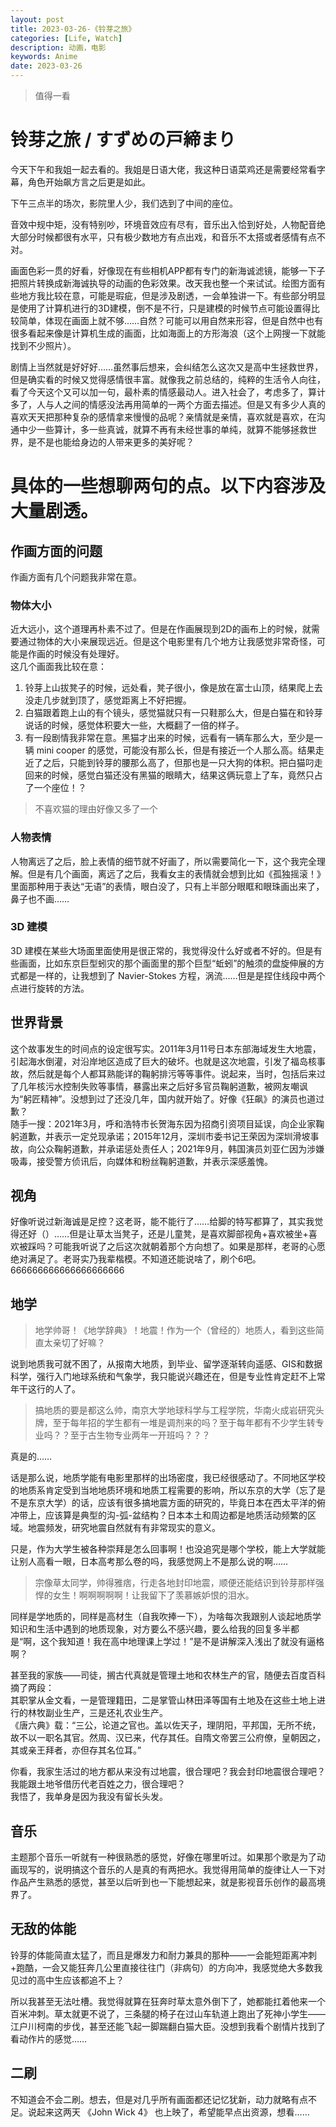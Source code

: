 ```yaml
---
layout: post
title: 2023-03-26-《铃芽之旅》
categories: [Life, Watch]
description: 动画，电影
keywords: Anime
date: 2023-03-26
---
```


> 值得一看

# 铃芽之旅 / すずめの戸締まり

今天下午和我姐一起去看的。我姐是日语大佬，我这种日语菜鸡还是需要经常看字幕，角色开始飙方言之后更是如此。

下午三点半的场次，影院里人少，我们选到了中间的座位。

音效中规中矩，没有特别吵，环境音效应有尽有，音乐出入恰到好处，人物配音绝大部分时候都很有水平，只有极少数地方有点出戏，和音乐不太搭或者感情有点不对。

画面色彩一贯的好看，好像现在有些相机APP都有专门的新海诚滤镜，能够一下子把照片转换成新海诚执导的动画的色彩效果。改天我也整一个来试试。绘图方面有些地方我比较在意，可能是瑕疵，但是涉及剧透，一会单独讲一下。有些部分明显是使用了计算机进行的3D建模，倒不是不行，只是建模的时候节点可能设置得比较简单，体现在画面上就不够……自然？可能可以用自然来形容，但是自然中也有很多看起来像是计算机生成的画面，比如海面上的方形海浪（这个上网搜一下就能找到不少照片）。

剧情上当然就是好好好……虽然事后想来，会纠结怎么这次又是高中生拯救世界，但是确实看的时候又觉得感情很丰富。就像我之前总结的，纯粹的生活令人向往，看了今天这个又可以加一句，最朴素的情感最动人。进入社会了，考虑多了，算计多了，人与人之间的情感没法再用简单的一两个方面去描述。但是又有多少人真的喜欢天天把那种复杂的感情拿来慢慢的品呢？亲情就是亲情，喜欢就是喜欢，在沟通中少一些算计，多一些真诚，就算不再有未经世事的单纯，就算不能够拯救世界，是不是也能给身边的人带来更多的美好呢？


# 具体的一些想聊两句的点。以下内容涉及大量剧透。

## 作画方面的问题

作画方面有几个问题我非常在意。

### 物体大小

近大远小，这个道理再朴素不过了。但是在作画展现到2D的画布上的时候，就需要通过物体的大小来展现远近。但是这个电影里有几个地方让我感觉非常奇怪，可能是作画的时候没有处理好。    
这几个画面我比较在意：    
1. 铃芽上山拔凳子的时候，远处看，凳子很小，像是放在富士山顶，结果爬上去没走几步就到顶了，感觉距离上不好把握。   
2. 白猫跟着跑上山的有个镜头，感觉猫就只有一只鞋那么大，但是白猫在和铃芽说话的时候，感觉体积要大一些，大概翻了一倍的样子。   
3. 有一段剧情我非常在意。黑猫才出来的时候，远看有一辆车那么大，至少是一辆 mini cooper 的感觉，可能没有那么长，但是有接近一个人那么高。结果走近了之后，只能到铃芽的腰那么高了，但那也是一只大狗的体积。把白猫叼走回来的时候，感觉白猫还没有黑猫的眼睛大，结果这俩玩意上了车，竟然只占了一个座位！？    

> 不喜欢猫的理由好像又多了一个    

### 人物表情

人物离远了之后，脸上表情的细节就不好画了，所以需要简化一下，这个我完全理解。但是有几个画面，离远了之后，我看女主的表情就会想到比如《孤独摇滚！》里面那种用于表达“无语”的表情，眼白没了，只有上半部分眼眶和眼珠画出来了，鼻子也不画……   

### 3D 建模

3D 建模在某些大场面里面使用是很正常的，我觉得没什么好或者不好的。但是有些画面，比如东京巨型蚓灾的那个画面里的那个巨型“蚯蚓”的触须的盘旋伸展的方式都是一样的，让我想到了 Navier-Stokes 方程，涡流……但是是捏住线段中两个点进行旋转的方法。   

## 世界背景

这个故事发生的时间点的设定很写实。2011年3月11号日本东部海域发生大地震，引起海水倒灌，对沿岸地区造成了巨大的破坏。也就是这次地震，引发了福岛核事故，然后就是每个人都耳熟能详的鞠躬排污等等事件。说起来，当时，包括后来过了几年核污水控制失败等事情，暴露出来之后好多官员鞠躬道歉，被网友嘲讽为“躬匠精神”。没想到过了还没几年，国内就开始了。好像《狂飙》的演员也道过歉？   
随手一搜：2021年3月，呼和浩特市长贺海东因为招商引资项目延误，向企业家鞠躬道歉，并表示一定兑现承诺；2015年12月，深圳市委书记王荣因为深圳滑坡事故，向公众鞠躬道歉，并承诺惩处责任人；2021年9月，韩国演员刘亚仁因为涉嫌吸毒，接受警方侦讯后，向媒体和粉丝鞠躬道歉，并表示深感羞愧。

## 视角

好像听说过新海诚是足控？这老哥，能不能行了……给脚的特写都算了，其实我觉得还好（）……但是让草太当凳子，还是儿童凳，是喜欢脚部视角+喜欢被坐+喜欢被踩吗？可能我听说了之后这次就朝着那个方向想了。如果是那样，老哥的心愿绝对满足了。老哥实乃我辈楷模。不知道还能说啥了，刷个6吧。    
666666666666666666666     

## 地学

> 地学帅哥！《地学辞典》！地震！作为一个（曾经的）地质人，看到这些简直太亲切了好嘛？   

说到地质我可就不困了，从报南大地质，到毕业、留学逐渐转向遥感、GIS和数据科学，强行入门地球系统和气象学，我只能说兴趣还在，但是专业性肯定赶不上常年干这行的人了。   

> 搞地质的要是都这么帅，南京大学地球科学与工程学院，华南火成岩研究头牌，至于每年招的学生都有一堆是调剂来的吗？至于每年都有不少学生转专业吗？？至于古生物专业两年一开班吗？？？   

真是的……      

话是那么说，地质学能有电影里那样的出场密度，我已经很感动了。不同地区学校的地质系肯定受到当地地质环境和地质工程需要的影响，所以东京的大学（忘了是不是东京大学）的话，应该有很多搞地震方面的研究的，毕竟日本在西太平洋的俯冲带上，应该算是典型的沟-弧-盆结构？日本本土和周边都是地质活动频繁的区域。地震频发，研究地震自然就有有非常现实的意义。   

只是，作为大学生被各种崇拜是怎么回事啊！也没追究是哪个学校，能上大学就能让别人高看一眼，日本高考那么卷的吗，我感觉网上不是那么说的啊……   

> 宗像草太同学，帅得雅痞，行走各地封印地震，顺便还能结识到铃芽那样强悍的女生！啊啊啊啊啊！让我留下了羡慕嫉妒恨的泪水。   

同样是学地质的，同样是高材生（自我吹捧一下），为啥每次我跟别人谈起地质学知识和生活中遇到的地质现象，对方要么不感兴趣，要么给我的回复多半都是“啊，这个我知道！我在高中地理课上学过！”是不是讲解深入浅出了就没有逼格啊？       

甚至我的家族——司徒，搁古代真就是管理土地和农林生产的官，随便去百度百科摘了两段：    
其职掌从金文看，一是管理籍田，二是掌管山林田泽等国有土地及在这些土地上进行的林牧副业生产，三是还礼农业生产。   
《唐六典》载：“三公，论道之官也。盖以佐天子，理阴阳，平邦国，无所不统，故不以一职名其官。然周、汉已来，代存其任。自隋文帝罢三公府僚，皇朝因之，其或亲王拜者，亦但存其名位耳。”    

你看，我家生活过的地方都从来没有过地震，很合理吧？我会封印地震很合理吧？我能跟土地爷借历代老百姓之力，很合理吧？    
我悟了，我单身是因为我没有留长头发。   

## 音乐

主题那个音乐一听就有一种很熟悉的感觉，好像在哪里听过。如果那个歌是为了动画现写的，说明搞这个音乐的人是真的有两把水。我觉得用简单的旋律让人一下对作品产生熟悉的感觉，甚至以后听到也一下能想起来，就是影视音乐创作的最高境界了。

## 无敌的体能 

铃芽的体能简直太猛了，而且是爆发力和耐力兼具的那种——一会能短距离冲刺+跑酷，一会又能狂奔几公里直接往往门（非病句）的方向冲，我感觉绝大多数我见过的高中生应该都追不上？   

所以我甚至无法吐槽。我觉得就算在狂奔时草太意外倒下了，她都能扛着他来一个百米冲刺。草太就更不说了，三条腿的椅子在过山车轨道上跑出了死神小学生——江户川柯南的步伐，甚至还能飞起一脚踹翻白猫大臣。没想到我看个剧情片找到了看动作片的感觉……     

## 二刷

不知道会不会二刷。想去，但是对几乎所有画面都还记忆犹新，动力就略有点不足。说起来这两天 《John Wick 4》 也上映了，希望能早点出资源，想看…… 